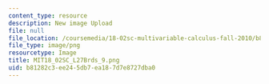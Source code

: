 ```yaml
---
content_type: resource
description: New image Upload
file: null
file_location: /coursemedia/18-02sc-multivariable-calculus-fall-2010/b81282c3ee245db7ea187d7e8727dba0_MIT18_02SC_L27Brds_9.png
file_type: image/png
resourcetype: Image
title: MIT18_02SC_L27Brds_9.png
uid: b81282c3-ee24-5db7-ea18-7d7e8727dba0
---
```

